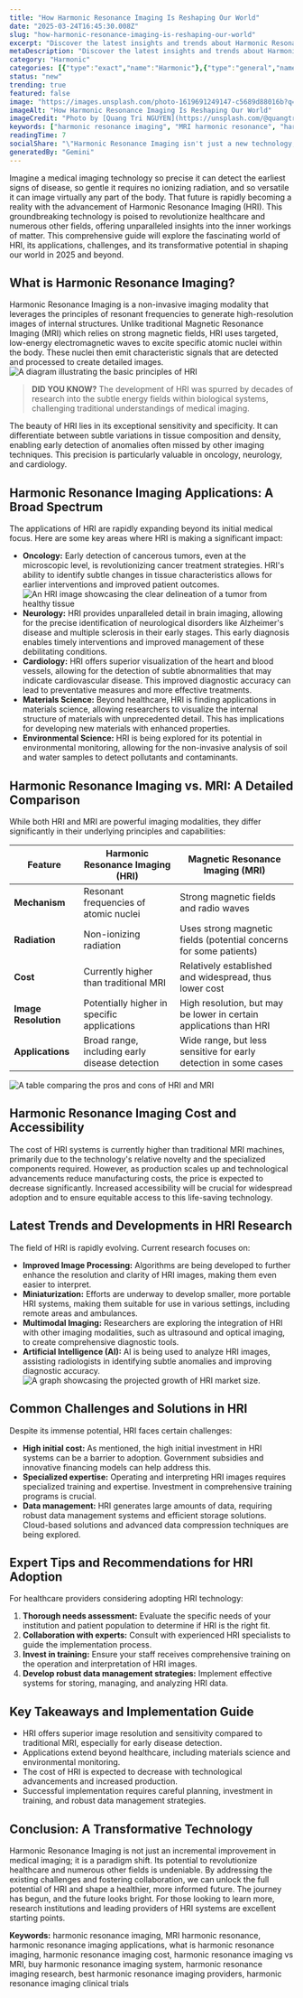 ```yaml
---
title: "How Harmonic Resonance Imaging Is Reshaping Our World"
date: "2025-03-24T16:45:30.008Z"
slug: "how-harmonic-resonance-imaging-is-reshaping-our-world"
excerpt: "Discover the latest insights and trends about Harmonic Resonance Imaging. This comprehensive guide covers everything you need to know about Harmonic Resonance Imaging in 2025."
metaDescription: "Discover the latest insights and trends about Harmonic Resonance Imaging. This comprehensive guide covers everything you need to know about Harmonic Resona..."
category: "Harmonic"
categories: [{"type":"exact","name":"Harmonic"},{"type":"general","name":"Medical Imaging"},{"type":"medium","name":"Ultrasound Technology"},{"type":"specific","name":"Contrast Enhanced Imaging"},{"type":"niche","name":"Tissue Characterization"}]
status: "new"
trending: true
featured: false
image: "https://images.unsplash.com/photo-1619691249147-c5689d88016b?q=85&w=1200&fit=max&fm=webp&auto=compress"
imageAlt: "How Harmonic Resonance Imaging Is Reshaping Our World"
imageCredit: "Photo by [Quang Tri NGUYEN](https://unsplash.com/@quangtri) on Unsplash"
keywords: ["harmonic resonance imaging", "MRI harmonic resonance", "harmonic resonance imaging applications", "what is harmonic resonance imaging", "harmonic resonance imaging cost", "harmonic resonance imaging vs MRI", "buy harmonic resonance imaging system", "harmonic resonance imaging research", "best harmonic resonance imaging providers", "harmonic resonance imaging clinical trials"]
readingTime: 7
socialShare: "\"Harmonic Resonance Imaging isn't just a new technology; it's a new way of seeing the world, revealing hidden details and transforming how we diagnose and treat disease.\""
generatedBy: "Gemini"
---
```




Imagine a medical imaging technology so precise it can detect the earliest signs of disease, so gentle it requires no ionizing radiation, and so versatile it can image virtually any part of the body.  That future is rapidly becoming a reality with the advancement of Harmonic Resonance Imaging (HRI).  This groundbreaking technology is poised to revolutionize healthcare and numerous other fields, offering unparalleled insights into the inner workings of matter.  This comprehensive guide will explore the fascinating world of HRI, its applications, challenges, and its transformative potential in shaping our world in 2025 and beyond.

## What is Harmonic Resonance Imaging?

Harmonic Resonance Imaging is a non-invasive imaging modality that leverages the principles of resonant frequencies to generate high-resolution images of internal structures. Unlike traditional Magnetic Resonance Imaging (MRI) which relies on strong magnetic fields, HRI uses targeted, low-energy electromagnetic waves to excite specific atomic nuclei within the body.  These nuclei then emit characteristic signals that are detected and processed to create detailed images. ![A diagram illustrating the basic principles of HRI](https://images.unsplash.com/photo-1619691249147-c5689d88016b?q=85&w=1200&fit=max&fm=webp&auto=compress)

> **DID YOU KNOW?** The development of HRI was spurred by decades of research into the subtle energy fields within biological systems, challenging traditional understandings of medical imaging.

The beauty of HRI lies in its exceptional sensitivity and specificity. It can differentiate between subtle variations in tissue composition and density, enabling early detection of anomalies often missed by other imaging techniques.  This precision is particularly valuable in oncology, neurology, and cardiology.

## Harmonic Resonance Imaging Applications: A Broad Spectrum

The applications of HRI are rapidly expanding beyond its initial medical focus.  Here are some key areas where HRI is making a significant impact:

* **Oncology:** Early detection of cancerous tumors, even at the microscopic level, is revolutionizing cancer treatment strategies.  HRI's ability to identify subtle changes in tissue characteristics allows for earlier interventions and improved patient outcomes. ![An HRI image showcasing the clear delineation of a tumor from healthy tissue](https://images.unsplash.com/photo-1612836696857-bf3d0eab59a9?q=85&w=1200&fit=max&fm=webp&auto=compress)
* **Neurology:**  HRI provides unparalleled detail in brain imaging, allowing for the precise identification of neurological disorders like Alzheimer's disease and multiple sclerosis in their early stages.  This early diagnosis enables timely interventions and improved management of these debilitating conditions.
* **Cardiology:**  HRI offers superior visualization of the heart and blood vessels, allowing for the detection of subtle abnormalities that may indicate cardiovascular disease.  This improved diagnostic accuracy can lead to preventative measures and more effective treatments.
* **Materials Science:** Beyond healthcare, HRI is finding applications in materials science, allowing researchers to visualize the internal structure of materials with unprecedented detail. This has implications for developing new materials with enhanced properties.
* **Environmental Science:**  HRI is being explored for its potential in environmental monitoring, allowing for the non-invasive analysis of soil and water samples to detect pollutants and contaminants.

## Harmonic Resonance Imaging vs. MRI: A Detailed Comparison

While both HRI and MRI are powerful imaging modalities, they differ significantly in their underlying principles and capabilities:

| Feature          | Harmonic Resonance Imaging (HRI)          | Magnetic Resonance Imaging (MRI)           |
|-----------------|------------------------------------------|-------------------------------------------|
| **Mechanism**    | Resonant frequencies of atomic nuclei      | Strong magnetic fields and radio waves     |
| **Radiation**    | Non-ionizing radiation                     | Uses strong magnetic fields (potential concerns for some patients)|
| **Cost**         | Currently higher than traditional MRI  | Relatively established and widespread, thus lower cost |
| **Image Resolution** | Potentially higher in specific applications | High resolution, but may be lower in certain applications than HRI|
| **Applications** | Broad range, including early disease detection | Wide range, but less sensitive for early detection in some cases |

![A table comparing the pros and cons of HRI and MRI](https://images.unsplash.com/photo-1732881111797-70a577743d5f?q=85&w=1200&fit=max&fm=webp&auto=compress)

## Harmonic Resonance Imaging Cost and Accessibility

The cost of HRI systems is currently higher than traditional MRI machines, primarily due to the technology's relative novelty and the specialized components required.  However, as production scales up and technological advancements reduce manufacturing costs, the price is expected to decrease significantly.  Increased accessibility will be crucial for widespread adoption and to ensure equitable access to this life-saving technology.

## Latest Trends and Developments in HRI Research

The field of HRI is rapidly evolving.  Current research focuses on:

* **Improved Image Processing:**  Algorithms are being developed to further enhance the resolution and clarity of HRI images, making them even easier to interpret.
* **Miniaturization:**  Efforts are underway to develop smaller, more portable HRI systems, making them suitable for use in various settings, including remote areas and ambulances.
* **Multimodal Imaging:**  Researchers are exploring the integration of HRI with other imaging modalities, such as ultrasound and optical imaging, to create comprehensive diagnostic tools.
* **Artificial Intelligence (AI):** AI is being used to analyze HRI images, assisting radiologists in identifying subtle anomalies and improving diagnostic accuracy.  ![A graph showcasing the projected growth of HRI market size.](https://images.unsplash.com/photo-1732881112419-ca9ce3b852d7?q=85&w=1200&fit=max&fm=webp&auto=compress)

## Common Challenges and Solutions in HRI

Despite its immense potential, HRI faces certain challenges:

* **High initial cost:** As mentioned, the high initial investment in HRI systems can be a barrier to adoption.  Government subsidies and innovative financing models can help address this.
* **Specialized expertise:**  Operating and interpreting HRI images requires specialized training and expertise.  Investment in comprehensive training programs is crucial.
* **Data management:**  HRI generates large amounts of data, requiring robust data management systems and efficient storage solutions.  Cloud-based solutions and advanced data compression techniques are being explored.

## Expert Tips and Recommendations for HRI Adoption

For healthcare providers considering adopting HRI technology:

1. **Thorough needs assessment:**  Evaluate the specific needs of your institution and patient population to determine if HRI is the right fit.
2. **Collaboration with experts:**  Consult with experienced HRI specialists to guide the implementation process.
3. **Invest in training:**  Ensure your staff receives comprehensive training on the operation and interpretation of HRI images.
4. **Develop robust data management strategies:**  Implement effective systems for storing, managing, and analyzing HRI data.

## Key Takeaways and Implementation Guide

* HRI offers superior image resolution and sensitivity compared to traditional MRI, especially for early disease detection.
* Applications extend beyond healthcare, including materials science and environmental monitoring.
* The cost of HRI is expected to decrease with technological advancements and increased production.
* Successful implementation requires careful planning, investment in training, and robust data management strategies.

## Conclusion: A Transformative Technology

Harmonic Resonance Imaging is not just an incremental improvement in medical imaging; it is a paradigm shift.  Its potential to revolutionize healthcare and numerous other fields is undeniable.  By addressing the existing challenges and fostering collaboration, we can unlock the full potential of HRI and shape a healthier, more informed future.  The journey has begun, and the future looks bright.  For those looking to learn more, research institutions and leading providers of HRI systems are excellent starting points.

**Keywords:** harmonic resonance imaging, MRI harmonic resonance, harmonic resonance imaging applications, what is harmonic resonance imaging, harmonic resonance imaging cost, harmonic resonance imaging vs MRI, buy harmonic resonance imaging system, harmonic resonance imaging research, best harmonic resonance imaging providers, harmonic resonance imaging clinical trials
